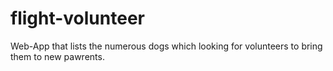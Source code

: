 # flight-volunteer

Web-App that lists the numerous dogs which looking for volunteers to bring them to new pawrents. 
